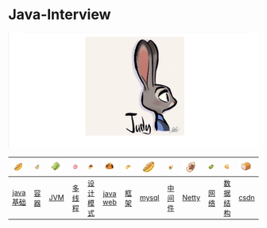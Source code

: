 # Java-Interview
<img src="https://github.com/JudyWang88/Java-Interview/blob/master/images/Judy.png"/>

<table>
<thead>
<tr>
<th align="center"><img src="https://github.com/JudyWang88/Java-Interview/blob/master/images/snipaste20190607_092810.png"/></th>
<th align="center"><img src="https://github.com/JudyWang88/Java-Interview/blob/master/images/snipaste20190607_093048.png"/></th>
<th align="center"><img src="https://github.com/JudyWang88/Java-Interview/blob/master/images/snipaste20190607_093023.png"/></th>
<th align="center"><img src="https://github.com/JudyWang88/Java-Interview/blob/master/images/snipaste20190607_093003.png"/></th>
<th align="center"><img src="https://github.com/JudyWang88/Java-Interview/blob/master/images/snipaste20190607_092949.png"/></th>
<th align="center"><img src="https://github.com/JudyWang88/Java-Interview/blob/master/images/snipaste20190607_092931.png"/></th>
<th align="center"><img src="https://github.com/JudyWang88/Java-Interview/blob/master/images/snipaste20190607_092851.png"/></th>
<th align="center"><img src="https://github.com/JudyWang88/Java-Interview/blob/master/images/snipaste20190607_092810.png"/></th>
<th align="center"><img src="https://github.com/JudyWang88/Java-Interview/blob/master/images/5.png"/></th>
<th align="center"><img src="https://github.com/JudyWang88/Java-Interview/blob/master/images/4.png"/></th>
<th align="center"><img src="https://github.com/JudyWang88/Java-Interview/blob/master/images/3.png"/></th>
<th align="center"><img src="https://github.com/JudyWang88/Java-Interview/blob/master/images/1.png"/></th>
<th align="center"><img src="https://github.com/JudyWang88/Java-Interview/blob/master/images/2.png"/></th>
</tr>
</thead>
<tbody>
<tr>
<td align="center"><a href="">java基础</a></td>
<td align="center"><a href="">容器</a></td>
<td align="center"><a href="">JVM</a></td>
<td align="center"><a href="">多线程</a></td>
<td align="center"><a href="">设计模式</a></td>
<td align="center"><a href="">java web</a></td>
<td align="center"><a href="">框架</a></td>
<td align="center"><a href="">mysql</a></td>
<td align="center"><a href="">中间件</a></td>  
<td align="center"><a href="">Netty</a></td>
<td align="center"><a href="">网络</a></td>
<td align="center"><a href="">数据结构</a></td>  
<td align="center"><a href="">csdn</a></td>
</tr>
</tbody>
</table>
